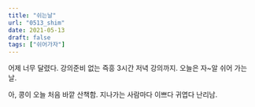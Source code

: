 ```yaml
---
title: "쉬는날"
url: "0513_shim"
date: 2021-05-13
draft: false
tags: ["쉬어가자"]
---
```

어제 너무 달렸다. 강의준비 없는 즉흥 3시간 저녁 강의까지. 오늘은 자~알 쉬어 가는 날.

아, 콩이 오늘 처음 바깥 산책함. 지나가는 사람마다 이쁘다 귀엽다 난리남. 
